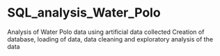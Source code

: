 # SQL_analysis_Water_Polo
 Analysis of Water Polo data using artificial data collected 
 Creation of database, loading of data, data cleaning and exploratory analysis of the data
